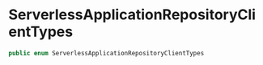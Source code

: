 # ServerlessApplicationRepositoryClientTypes

``` swift
public enum ServerlessApplicationRepositoryClientTypes 
```
